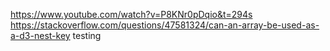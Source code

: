 https://www.youtube.com/watch?v=P8KNr0pDqio&t=294s
https://stackoverflow.com/questions/47581324/can-an-array-be-used-as-a-d3-nest-key
testing
